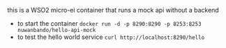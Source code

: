 this is a WSO2 micro-ei container that runs a mock api without a backend

- to start the container ``docker run -d -p 8290:8290 -p 8253:8253 nuwanbando/hello-api-mock``
- to test the hello world service ``curl http://localhost:8290/hello``